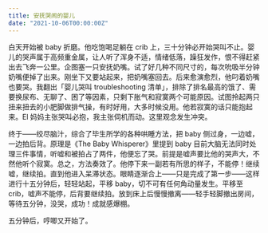 ```yaml
---
title: 安抚哭闹的婴儿
date: "2021-10-06T00:00:00Z"
---
```


白天开始被 baby 折磨。他吃饱喝足躺在 crib 上，三十分钟必开始哭叫不止。婴儿的哭声属于高频重金属，让人听了浑身不适，情绪低落，躁狂发作，恨不得赶紧出去飞奔一公里。企图塞一只安抚奶嘴。试了好几种不同尺寸的，每次吮吸半分钟奶嘴便掉了出来。刚坐下又要站起来，把奶嘴塞回去。后来愈演愈烈，他叼着奶嘴也要哭。我翻出「婴儿哭叫 troubleshooting 清单」，排除了排名最高的饿了、需要换尿布、无聊了、困了等因素，只剩下胀气和寂寞两个可能原因。试图拎起两只扭来扭去的小肥脚做排气操，有时好用，大多时候没用。他若寂寞的话只能抱起来。El 妈妈主张哭叫必抱，我主张伺机而动。这里观念发生冲突。

终于——绞尽脑汁，综合了毕生所学的各种哄睡方法，把 baby 侧过身，一边嘘，一边拍后背。原理是《The Baby Whisperer》里提到 baby 目前大脑无法同时处理三件事情，听嘘和被拍占了两件，他便忘了哭。前提是嘘声要比他的哭声大，不然他听个寂寞。总之，方法奏效了。他停下来一副若有所思的样子，不能停！继续嘘，继续拍。直到他进入呆滞状态。眼睛逐渐合上——只是完成了第一步——这样进行十五分钟后，轻轻站起，平移 baby，切不可有任何角动量发生。平移至 crib，嘘声不能停，后背要继续拍。放到床上后慢慢撤离——轻手轻脚撤出房间，等待五分钟，没哭，成功！成就感爆棚。

五分钟后，哼唧又开始了。